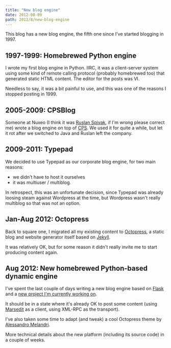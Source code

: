 ```yaml
---
title: "New blog engine"
date: 2012-08-09
path: 2012/8/new-blog-engine
---
```


This blog has a new blog engine, the fifth one since I've started blogging in 1997.

## 1997-1999: Homebrewed Python engine

I wrote my first blog engine in Python. IIRC, it was a client-server system using some kind of remote calling protocol (probably homebrewed too) that generated static HTML content. The editor for the posts was VI.

Needless to say, it was a bit painful to use, and this was one of the reasons I stopped posting in 1999.

## 2005-2009: CPSBlog

Someone at Nuxeo (I think it was [Ruslan Spivak](http://ruslanspivak.com/), if I'm wrong please correct me) wrote a blog engine on top of [CPS](/blog/categories/cps). We used it for quite a while, but let it rot after we switched to Java and Ruslan left the company.

## 2009-2011: Typepad

We decided to use Typepad as our corporate blog engine, for two main reasons:

- we didn't have to host it ourselves
- it was multiuser / multiblog.

In retrospect, this was an unfortunate decision, since Typepad was already loosing steam against Wordpress at the time, but Wordpress wasn't really multiblog so that was not an option.

## Jan-Aug 2012: Octopress

Back to square one, I migrated all my existing content to [Octopress](http://octopress.org/), a static blog and website generator itself based on [Jekyll](http://jekyllrb.com/).

It was relatively OK, but for some reason it didn't really invite me to start producing content again.

## Aug 2012: New homebrewed Python-based dynamic engine

I've spent the last couple of days writing a new blog engine based on [Flask](http://flask.pocoo.org/) and a [new project I'm currently working on](http://signup.yaka.biz/).

It should be in a state where it's already OK to post some content (using [Marsedit](http://www.red-sweater.com/marsedit/) as a client, using XML-RPC as the transport). 

I've also taken some time to adapt (and tweak) a cool Octopress theme by [Alessandro Melandri](http://melandri.net/2012/07/23/darkstripes-octopress-theme-released/).

More technical details about the new platform (including its source code) in a couple of weeks.
